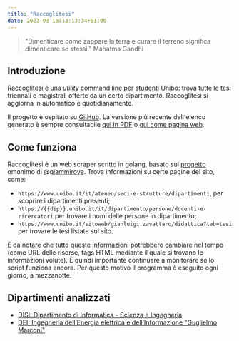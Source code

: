 ```yaml
---
title: "Raccoglitesi"
date: 2023-03-18T13:13:34+01:00
---
```


> "Dimenticare come zappare la terra e curare il terreno significa dimenticare
> se stessi."
> Mahatma Gandhi

## Introduzione

Raccoglitesi è una _utility_ command line per studenti Unibo: trova tutte le
tesi triennali e magistrali offerte da un certo dipartimento. Raccoglitesi si
aggiorna in automatico e quotidianamente.

Il progetto è ospitato su [GitHub](https://github.com/cartabinaria/raccoglitesi).
La versione più recente dell'elenco generato è sempre consultabile
[qui in PDF](https://cartabinaria.students.cs.unibo.it/raccoglitesi/disi.pdf) o [qui come
pagina web](https://cartabinaria.students.cs.unibo.it/raccoglitesi/disi).

## Come funziona

Raccoglitesi è un web scraper scritto in golang, basato sul
[progetto](https://github.com/giammirove/raccoglitesi_unibo) omonimo di
[@giammirove](https://github.com/giammirove). Trova informazioni su certe pagine
del sito, come:

- `https://www.unibo.it/it/ateneo/sedi-e-strutture/dipartimenti`, per scoprire i
  dipartimenti presenti;
- `https://{{dip}}.unibo.it/it/dipartimento/persone/docenti-e-ricercatori` per
  trovare i nomi delle persone in dipartimento;
- `https://www.unibo.it/sitoweb/gianluigi.zavattaro/didattica?tab=tesi` per
  trovare le tesi listate sul sito.

È da notare che tutte queste informazioni potrebbero cambiare nel tempo (come
URL delle risorse, tags HTML mediante il quale si trovano le informazioni
volute). È quindi importante continuare a monitorare se lo script funziona
ancora. Per questo motivo il programma è eseguito ogni giorno, a mezzanotte.

## Dipartimenti analizzati
- [DISI: Dipartimento di Informatica - Scienza e
  Ingegneria](https://cartabinaria.students.cs.unibo.it/raccoglitesi/disi)
- [DEI: Ingegneria dell’Energia elettrica e dell’Informazione "Guglielmo
  Marconi"](https://cartabinaria.students.cs.unibo.it/raccoglitesi/dei)
